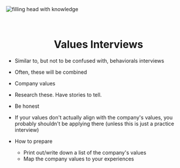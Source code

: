 <img style="margin: 0 auto; max-width:15rem; margin-bottom: 2rem" alt="filling head with knowledge" src="/bulb.png" />

<h1 style="text-align: center">Values Interviews</h1>

- Similar to, but not to be confused with, behaviorals interviews
- Often, these will be combined
- Company values
- Research these. Have stories to tell.
- Be honest
- If your values don't actually align with the company's values, you probably shouldn't be applying there (unless this is just a practice interview)

- How to prepare
  - Print out/write down a list of the company's values
  - Map the company values to your experiences

